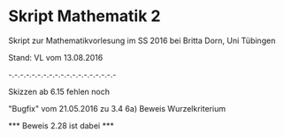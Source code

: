 # Skript Mathematik 2

Skript zur Mathematikvorlesung im SS 2016 bei Britta Dorn, Uni Tübingen

Stand: VL vom 13.08.2016

-.-.-.-.-.-.-.-.-.-.-.-.-.-.-.-.-.-.-

Skizzen ab 6.15 fehlen noch

"Bugfix" vom 21.05.2016 zu 3.4 6a) Beweis Wurzelkriterium

*** Beweis 2.28 ist dabei ***

